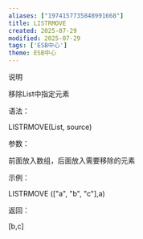 ```yaml
---
aliases: ["1974157735848991668"]
title: LISTRMOVE
created: 2025-07-29
modified: 2025-07-29
tags: ['ESB中心']
theme: ESB中心
---
```


说明

移除List中指定元素

语法：

LISTRMOVE(List, source)

参数：

前面放入数组，后面放入需要移除的元素

示例：

LISTRMOVE (["a", "b", "c"],a)

返回：

[b,c]
